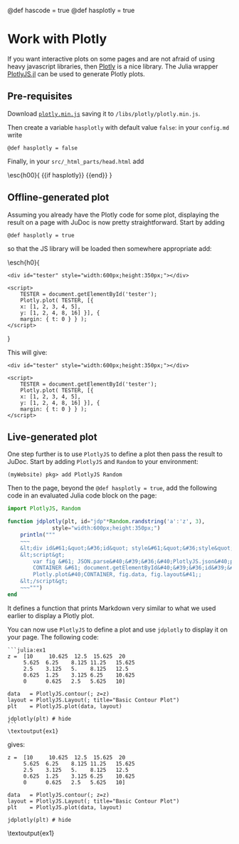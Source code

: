 @def hascode = true
@def hasplotly = true

# Work with Plotly

If you want interactive plots on some pages and are not afraid of using heavy javascript libraries, then [Plotly](https://plot.ly/javascript/) is a nice library.
The Julia wrapper [PlotlyJS.jl](https://github.com/sglyon/PlotlyJS.jl) can be used to generate Plotly plots.

## Pre-requisites

Download [`plotly.min.js`](https://cdn.plot.ly/plotly-latest.min.js) saving it to `/libs/plotly/plotly.min.js`.

Then create a variable `hasplotly` with default value `false`: in your `config.md` write

```
@def hasplotly = false
```

Finally, in your `src/_html_parts/head.html` add

\esc{h00}{
{{if hasplotly}} <script src="/libs/plotly/plotly.min.js"></script> {{end}}
}

## Offline-generated plot

Assuming you already have the Plotly code for some plot, displaying  the  result on a page with JuDoc is now pretty straightforward.
Start by adding

```
@def hasplotly = true
```

so that the JS library  will be  loaded then somewhere appropriate add:

\esch{h0}{
~~~
<div id="tester" style="width:600px;height:350px;"></div>

<script>
	TESTER = document.getElementById('tester');
	Plotly.plot( TESTER, [{
	x: [1, 2, 3, 4, 5],
	y: [1, 2, 4, 8, 16] }], {
	margin: { t: 0 } } );
</script>
~~~
}

This will give:

~~~
<div id="tester" style="width:600px;height:350px;"></div>

<script>
	TESTER = document.getElementById('tester');
	Plotly.plot( TESTER, [{
	x: [1, 2, 3, 4, 5],
	y: [1, 2, 4, 8, 16] }], {
	margin: { t: 0 } } );
</script>
~~~

## Live-generated plot

One step further is to use `PlotlyJS` to define a  plot then pass the result to  JuDoc.
Start by adding `PlotlyJS` and `Random` to your environment:

```julia-repl
(myWebsite) pkg> add PlotlyJS Random
```

Then to the page, beyond the `@def hasplotly = true`, add the following code in an evaluated Julia code block on the page:

```julia
import PlotlyJS, Random

function jdplotly(plt, id="jdp"*Random.randstring('a':'z', 3),
	 	  	  style="width:600px;height:350px;")
	println("""
	~~~
	&lt;div id&#61;&quot;&#36;id&quot; style&#61;&quot;&#36;style&quot;&gt;&lt;/div&gt;
	&lt;script&gt;
		var fig &#61; JSON.parse&#40;&#39;&#36;&#40;PlotlyJS.json&#40;plt&#41;&#41;&#39;&#41;;
		CONTAINER &#61; document.getElementById&#40;&#39;&#36;id&#39;&#41;;
		Plotly.plot&#40;CONTAINER, fig.data, fig.layout&#41;;
	&lt;/script&gt;
	~~~""")
end
```

It defines a function that prints Markdown very similar to what we used earlier to display a Plotly plot.

You can now use `PlotlyJS` to define a plot and use `jdplotly` to display it on your page.
The following code:

`````
```julia:ex1
z =  [10     10.625  12.5  15.625  20
     5.625  6.25    8.125 11.25   15.625
     2.5    3.125   5.    8.125   12.5
     0.625  1.25    3.125 6.25    10.625
     0      0.625   2.5   5.625   10]

data   = PlotlyJS.contour(; z=z)
layout = PlotlyJS.Layout(; title="Basic Contour Plot")
plt    = PlotlyJS.plot(data, layout)

jdplotly(plt) # hide
```
\textoutput{ex1}
`````

gives:

```julia:ex1
z =  [10     10.625  12.5  15.625  20
     5.625  6.25    8.125 11.25   15.625
     2.5    3.125   5.    8.125   12.5
     0.625  1.25    3.125 6.25    10.625
     0      0.625   2.5   5.625   10]

data   = PlotlyJS.contour(; z=z)
layout = PlotlyJS.Layout(; title="Basic Contour Plot")
plt    = PlotlyJS.plot(data, layout)

jdplotly(plt) # hide
```
\textoutput{ex1}

